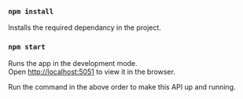 ### `npm install`

Installs the required dependancy in the project.

### `npm start`

Runs the app in the development mode.\
Open [http://localhost:5051](http://localhost:5051) to view it in the browser.


Run the command in the above order to make this API up and running.


